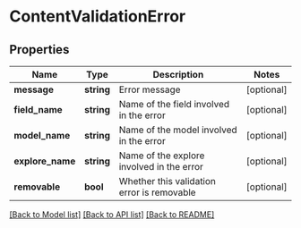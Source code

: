 # ContentValidationError

## Properties
Name | Type | Description | Notes
------------ | ------------- | ------------- | -------------
**message** | **string** | Error message | [optional] 
**field_name** | **string** | Name of the field involved in the error | [optional] 
**model_name** | **string** | Name of the model involved in the error | [optional] 
**explore_name** | **string** | Name of the explore involved in the error | [optional] 
**removable** | **bool** | Whether this validation error is removable | [optional] 

[[Back to Model list]](../README.md#documentation-for-models) [[Back to API list]](../README.md#documentation-for-api-endpoints) [[Back to README]](../README.md)



